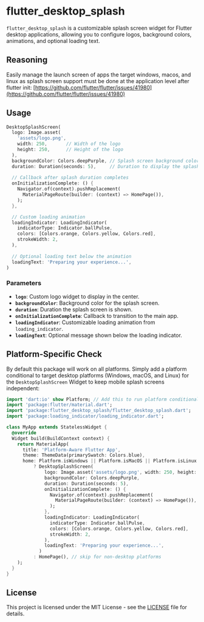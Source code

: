 
# flutter_desktop_splash

`flutter_desktop_splash` is a customizable splash screen widget for Flutter desktop applications, allowing you to configure logos, background colors, animations, and optional loading text.

## Reasoning
Easily manage the launch screen of apps the target windows, macos, and linux as splash screen support must be done at the application level after flutter init: [https://github.com/flutter/flutter/issues/41980](https://github.com/flutter/flutter/issues/41980)

## Usage

```dart
DesktopSplashScreen(
  logo: Image.asset(
    'assets/logo.png',
    width: 250,       // Width of the logo
    height: 250,      // Height of the logo
  ),
  backgroundColor: Colors.deepPurple, // Splash screen background color
  duration: Duration(seconds: 5),     // Duration to display the splash screen
  
  // Callback after splash duration completes
  onInitializationComplete: () {
    Navigator.of(context).pushReplacement(
      MaterialPageRoute(builder: (context) => HomePage()),
    );
  },

  // Custom loading animation
  loadingIndicator: LoadingIndicator(
    indicatorType: Indicator.ballPulse,
    colors: [Colors.orange, Colors.yellow, Colors.red],
    strokeWidth: 2,
  ),
  
  // Optional loading text below the animation
  loadingText: 'Preparing your experience...',
)
```

### Parameters

- **`logo`**: Custom logo widget to display in the center.
- **`backgroundColor`**: Background color for the splash screen.
- **`duration`**: Duration the splash screen is shown.
- **`onInitializationComplete`**: Callback to transition to the main app.
- **`loadingIndicator`**: Customizable loading animation from `loading_indicator`.
- **`loadingText`**: Optional message shown below the loading indicator.



## Platform-Specific Check

By default this package will work on all platforms. Simply add a platform conditional to target desktop platforms (Windows, macOS, and Linux) for the `DesktopSplashScreen` Widget to keep mobile splash screens independent:

```dart
import 'dart:io' show Platform; // Add this to run platform conditionals
import 'package:flutter/material.dart';
import 'package:flutter_desktop_splash/flutter_desktop_splash.dart';
import 'package:loading_indicator/loading_indicator.dart';

class MyApp extends StatelessWidget {
  @override
  Widget build(BuildContext context) {
    return MaterialApp(
      title: 'Platform-Aware Flutter App',
      theme: ThemeData(primarySwatch: Colors.blue),
      home: Platform.isWindows || Platform.isMacOS || Platform.isLinux // Platform conditions are user dependent
          ? DesktopSplashScreen(
              logo: Image.asset('assets/logo.png', width: 250, height: 250),
              backgroundColor: Colors.deepPurple,
              duration: Duration(seconds: 5),
              onInitializationComplete: () {
                Navigator.of(context).pushReplacement(
                  MaterialPageRoute(builder: (context) => HomePage()),
                );
              },
              loadingIndicator: LoadingIndicator(
                indicatorType: Indicator.ballPulse,
                colors: [Colors.orange, Colors.yellow, Colors.red],
                strokeWidth: 2,
              ),
              loadingText: 'Preparing your experience...',
            )
          : HomePage(), // skip for non-desktop platforms
    );
  }
}


```

## License

This project is licensed under the MIT License - see the [LICENSE](https://github.com/JakeTurner616/flutter_desktop_splash/blob/main/LICENSE) file for details.
